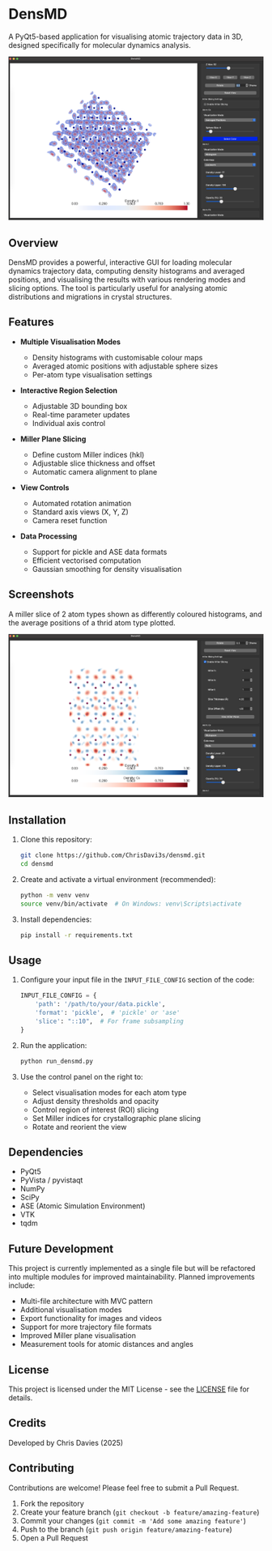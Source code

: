 # DensMD

A PyQt5-based application for visualising atomic trajectory data in 3D, designed specifically for molecular dynamics analysis.

![Main Interface](images/densmd_ui.png)

## Overview

DensMD provides a powerful, interactive GUI for loading molecular dynamics trajectory data, computing density histograms and averaged positions, and visualising the results with various rendering modes and slicing options. The tool is particularly useful for analysing atomic distributions and migrations in crystal structures.

## Features

- **Multiple Visualisation Modes**
  - Density histograms with customisable colour maps
  - Averaged atomic positions with adjustable sphere sizes
  - Per-atom type visualisation settings

- **Interactive Region Selection**
  - Adjustable 3D bounding box
  - Real-time parameter updates
  - Individual axis control

- **Miller Plane Slicing**
  - Define custom Miller indices (hkl)
  - Adjustable slice thickness and offset
  - Automatic camera alignment to plane

- **View Controls**
  - Automated rotation animation
  - Standard axis views (X, Y, Z)
  - Camera reset function

- **Data Processing**
  - Support for pickle and ASE data formats
  - Efficient vectorised computation
  - Gaussian smoothing for density visualisation

## Screenshots

A miller slice of 2 atom types shown as differently coloured histograms, and the average positions of a thrid atom type plotted.

![Miller Slicing](images/ui_miller_slicing.png)

## Installation

1. Clone this repository:
   ```bash
   git clone https://github.com/ChrisDavi3s/densmd.git
   cd densmd
   ```

2. Create and activate a virtual environment (recommended):
   ```bash
   python -m venv venv
   source venv/bin/activate  # On Windows: venv\Scripts\activate
   ```

3. Install dependencies:
   ```bash
   pip install -r requirements.txt
   ```

## Usage

1. Configure your input file in the `INPUT_FILE_CONFIG` section of the code:
   ```python
   INPUT_FILE_CONFIG = {
       'path': '/path/to/your/data.pickle',
       'format': 'pickle',  # 'pickle' or 'ase'
       'slice': "::10",  # For frame subsampling
   }
   ```

2. Run the application:
   ```bash
   python run_densmd.py
   ```

3. Use the control panel on the right to:
   - Select visualisation modes for each atom type
   - Adjust density thresholds and opacity
   - Control region of interest (ROI) slicing
   - Set Miller indices for crystallographic plane slicing
   - Rotate and reorient the view

## Dependencies

- PyQt5
- PyVista / pyvistaqt
- NumPy
- SciPy
- ASE (Atomic Simulation Environment)
- VTK
- tqdm

## Future Development

This project is currently implemented as a single file but will be refactored into multiple modules for improved maintainability. Planned improvements include:

- Multi-file architecture with MVC pattern
- Additional visualisation modes
- Export functionality for images and videos
- Support for more trajectory file formats
- Improved Miller plane visualisation
- Measurement tools for atomic distances and angles

## License

This project is licensed under the MIT License - see the [LICENSE](LICENSE) file for details.

## Credits

Developed by Chris Davies (2025)

## Contributing

Contributions are welcome! Please feel free to submit a Pull Request.

1. Fork the repository
2. Create your feature branch (`git checkout -b feature/amazing-feature`)
3. Commit your changes (`git commit -m 'Add some amazing feature'`)
4. Push to the branch (`git push origin feature/amazing-feature`)
5. Open a Pull Request
